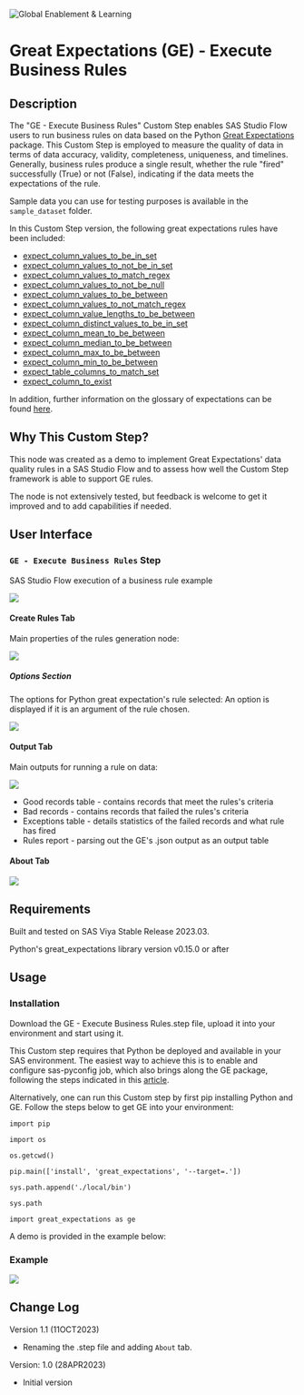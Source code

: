![Global Enablement & Learning](https://gelgitlab.race.sas.com/GEL/utilities/writing-content-in-markdown/-/raw/master/img/gel_banner_logo_tech-partners.jpg)

# Great Expectations (GE) - Execute Business Rules

## Description

The "GE - Execute Business Rules" Custom Step enables SAS Studio Flow users to run business rules on data based on the Python [Great Expectations](https://greatexpectations.io/) package. This Custom Step is employed to measure the quality of data in terms of data accuracy, validity, completeness, uniqueness, and timelines. Generally, business rules produce a single result, whether the rule "fired" successfully (True) or not (False), indicating if the data meets the expectations of the rule.

Sample data you can use for testing purposes is available in the `sample_dataset` folder.

In this Custom Step version, the following great expectations rules have been included:

* [expect_column_values_to_be_in_set](https://greatexpectations.io/expectations/expect_column_values_to_be_in_set?filterType=Backend%20support&gotoPage=1&showFilters=true&viewType=Summary) 
* [expect_column_values_to_not_be_in_set](https://greatexpectations.io/expectations/expect_column_values_to_not_be_in_set)
* [expect_column_values_to_match_regex](https://greatexpectations.io/expectations/expect_column_values_to_match_regex?filterType=Backend%20support&gotoPage=1&showFilters=true&viewType=Summary)
* [expect_column_values_to_not_be_null](https://greatexpectations.io/expectations/expect_column_values_to_not_be_null?filterType=Backend%20support&gotoPage=1&showFilters=true&viewType=Summary) 
* [expect_column_values_to_be_between](https://greatexpectations.io/expectations/expect_column_values_to_be_between?filterType=Backend%20support&gotoPage=1&showFilters=true&viewType=Completeness&subFilterValues=pandas)
* [expect_column_values_to_not_match_regex](https://greatexpectations.io/expectations/expect_column_values_to_not_match_regex)
* [expect_column_value_lengths_to_be_between](https://greatexpectations.io/expectations/expect_column_value_lengths_to_be_between) 
* [expect_column_distinct_values_to_be_in_set](https://greatexpectations.io/expectations/expect_column_distinct_values_to_be_in_set?filterType=Backend%20support&gotoPage=1&showFilters=true&viewType=Summary) 
* [expect_column_mean_to_be_between](https://greatexpectations.io/expectations/expect_column_mean_to_be_between?filterType=Backend%20support&gotoPage=1&showFilters=true&viewType=Summary)
* [expect_column_median_to_be_between](https://greatexpectations.io/expectations/expect_column_median_to_be_between)
* [expect_column_max_to_be_between](https://greatexpectations.io/expectations/expect_column_max_to_be_between?filterType=Backend%20support&gotoPage=1&showFilters=true&viewType=Summary)
* [expect_column_min_to_be_between](https://greatexpectations.io/expectations/expect_column_min_to_be_between)
* [expect_table_columns_to_match_set](https://greatexpectations.io/expectations/expect_table_columns_to_match_set?filterType=Backend%20support&gotoPage=1&showFilters=true&viewType=Summary) 
* [expect_column_to_exist](https://greatexpectations.io/expectations/expect_column_to_exist?filterType=Backend%20support&gotoPage=1&showFilters=true&viewType=Summary)  

In addition, further information on the glossary of expectations can be found [here](https://legacy.docs.greatexpectations.io/en/0.13.10/reference/glossary_of_expectations.html).

## Why This Custom Step?

This node was created as a demo to implement Great Expectations' data quality rules in a SAS Studio Flow and to assess how well the Custom Step framework is able to support GE rules.

The node is not extensively tested, but feedback is welcome to get it improved and to add capabilities if needed.

## User Interface

### `GE - Execute Business Rules` Step

SAS Studio Flow execution of a business rule example

![](img/example_flow.png) 

<!-- <img src="img/example_flow.png" width=60% height=60% -->

#### Create Rules Tab

Main properties of the rules generation node:

![](img/rules_tab.png)

##### Options Section

The options for Python great expectation's rule selected: An option is displayed if it is an argument of the rule chosen.

![](img/options_tab.png)

#### Output Tab

Main outputs for running a rule on data:

![](img/output_tab.png)

* Good records table - contains records that meet the rules's criteria
* Bad records - contains records that failed the rules's criteria
* Exceptions table - details statistics of the failed records and what rule has fired
* Rules report - parsing out the GE's .json output as an output table 

#### About Tab
![](img/about_tab.PNG)


## Requirements

Built and tested on SAS Viya Stable Release 2023.03.

Python's great_expectations library version v0.15.0 or after

## Usage

### Installation
Download the GE - Execute Business Rules.step file, upload it into your environment and start using it.

This Custom step requires that Python be deployed and available in your SAS environment. The easiest way to achieve this is to enable and configure sas-pyconfig job, which also brings along the GE package, following the steps indicated in this [article](https://communities.sas.com/t5/SAS-Communities-Library/Using-the-SAS-Configurator-for-Open-Source-to-Build-Python-and-R/ta-p/842310).

Alternatively, one can run this Custom step by first pip installing Python and GE. Follow the steps below to get GE into your environment:

`import pip`

`import os`

`os.getcwd()`

`pip.main(['install', 'great_expectations', '--target=.'])`

`sys.path.append('./local/bin')`

`sys.path`

`import great_expectations as ge`





A demo is provided in the example below:

### Example
![](img/ge-executeBusinessRules.gif)

## Change Log
Version 1.1 (11OCT2023)

* Renaming the .step file and adding `About` tab.

Version: 1.0 (28APR2023)

* Initial version



